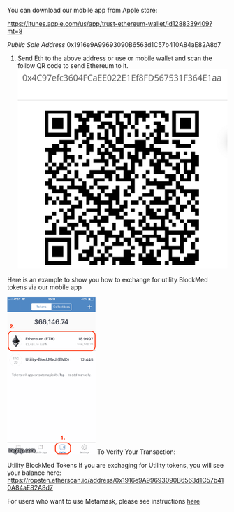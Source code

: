 You can download our mobile app from Apple store:

https://itunes.apple.com/us/app/trust-ethereum-wallet/id1288339409?mt=8

*Public Sale Address*
0x1916e9A99693090B6563d1C57b410A84aE82A8d7
1. Send Eth to the above address or use or mobile wallet and scan the follow QR code to send Ethereum to it.
![QR Code](https://github.com/BlockMedical/BlockMedical/raw/master/docs/mobiledocs/tradecontract_QRcode.png)

Here is an example to show you how to exchange for utility BlockMed tokens via our mobile app

![=>](https://github.com/BlockMedical/BlockMedical/blob/master/docs/mobiledocs/exchange_bmd_example.gif)
To Verify Your Transaction:

Utility BlockMed Tokens
If you are exchaging for Utility tokens, you will see your balance here:
https://ropsten.etherscan.io/address/0x1916e9A99693090B6563d1C57b410A84aE82A8d7

For users who want to use Metamask, please see instructions [here](https://github.com/BlockMedical/BlockMedical/blob/master/docs/metamaskdocs/metamask_exchange_instructions.md)
